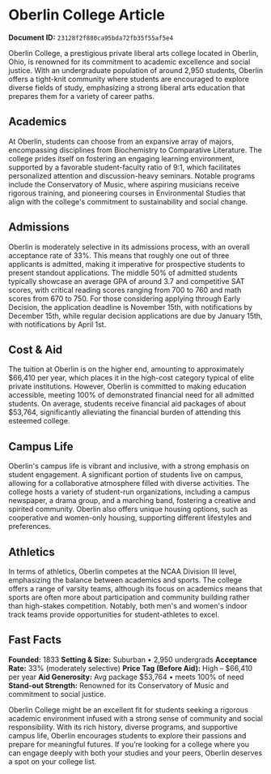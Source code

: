 # Oberlin College Article

**Document ID:** `23128f2f880ca95bda72fb35f55af5e4`

Oberlin College, a prestigious private liberal arts college located in Oberlin, Ohio, is renowned for its commitment to academic excellence and social justice. With an undergraduate population of around 2,950 students, Oberlin offers a tight-knit community where students are encouraged to explore diverse fields of study, emphasizing a strong liberal arts education that prepares them for a variety of career paths.

## Academics
At Oberlin, students can choose from an expansive array of majors, encompassing disciplines from Biochemistry to Comparative Literature. The college prides itself on fostering an engaging learning environment, supported by a favorable student-faculty ratio of 9:1, which facilitates personalized attention and discussion-heavy seminars. Notable programs include the Conservatory of Music, where aspiring musicians receive rigorous training, and pioneering courses in Environmental Studies that align with the college's commitment to sustainability and social change.

## Admissions
Oberlin is moderately selective in its admissions process, with an overall acceptance rate of 33%. This means that roughly one out of three applicants is admitted, making it imperative for prospective students to present standout applications. The middle 50% of admitted students typically showcase an average GPA of around 3.7 and competitive SAT scores, with critical reading scores ranging from 700 to 760 and math scores from 670 to 750. For those considering applying through Early Decision, the application deadline is November 15th, with notifications by December 15th, while regular decision applications are due by January 15th, with notifications by April 1st.

## Cost & Aid
The tuition at Oberlin is on the higher end, amounting to approximately $66,410 per year, which places it in the high-cost category typical of elite private institutions. However, Oberlin is committed to making education accessible, meeting 100% of demonstrated financial need for all admitted students. On average, students receive financial aid packages of about $53,764, significantly alleviating the financial burden of attending this esteemed college.

## Campus Life
Oberlin's campus life is vibrant and inclusive, with a strong emphasis on student engagement. A significant portion of students live on campus, allowing for a collaborative atmosphere filled with diverse activities. The college hosts a variety of student-run organizations, including a campus newspaper, a drama group, and a marching band, fostering a creative and spirited community. Oberlin also offers unique housing options, such as cooperative and women-only housing, supporting different lifestyles and preferences.

## Athletics
In terms of athletics, Oberlin competes at the NCAA Division III level, emphasizing the balance between academics and sports. The college offers a range of varsity teams, although its focus on academics means that sports are often more about participation and community building rather than high-stakes competition. Notably, both men's and women's indoor track teams provide opportunities for student-athletes to excel.

## Fast Facts
**Founded:** 1833
**Setting & Size:** Suburban • 2,950 undergrads
**Acceptance Rate:** 33% (moderately selective)
**Price Tag (Before Aid):** High – $66,410 per year
**Aid Generosity:** Avg package $53,764 • meets 100% of need
**Stand-out Strength:** Renowned for its Conservatory of Music and commitment to social justice.

Oberlin College might be an excellent fit for students seeking a rigorous academic environment infused with a strong sense of community and social responsibility. With its rich history, diverse programs, and supportive campus life, Oberlin encourages students to explore their passions and prepare for meaningful futures. If you’re looking for a college where you can engage deeply with both your studies and your peers, Oberlin deserves a spot on your college list.

